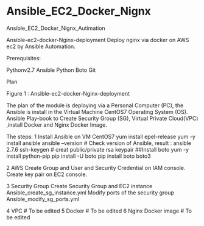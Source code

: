 # Ansible_EC2_Docker_Nignx
Ansible_EC2_Docker_Nignx_Autimation

Ansible-ec2-docker-Nginx-deployment
Deploy nginx via docker on AWS ec2 by Ansible Automation.

Prerequisites:

Pythonv2.7
Ansible
Python Boto
Git

Plan
 
Figure 1  : Ansible-ec2-docker-Nginx-deployment

The plan of the module is deploying via a Personal Computer (PC), the Ansible is install in the Virtual Machine CentOS7 Operating System (OS). Ansible Play-book to Create Security Group (SG), Virtual Private Cloud(VPC) ,install Docker and Nginx Docker Image.

The steps:
1 Install  Ansible on VM CentOS7
yum install epel-release
yum -y install ansible
ansible –version        # Check version of Ansible, result : ansible 2.7.6
ssh-keygen               # creat public/private rsa keypair
##Install boto
yum -y install python-pip
 pip install -U boto
pip install boto boto3

2 AWS 
Create Group and User and Security Credential on IAM console.
Create key pair on EC2 console.

3 Security Group 
Create Security Group and EC2 instance
Ansible_create_sg_instance.yml
Modify ports of the security  group
Ansible_modify_sg_ports.yml

4 VPC  # To be edited
5 Docker  # To be edited
6 Nginx Docker image # To be edited
